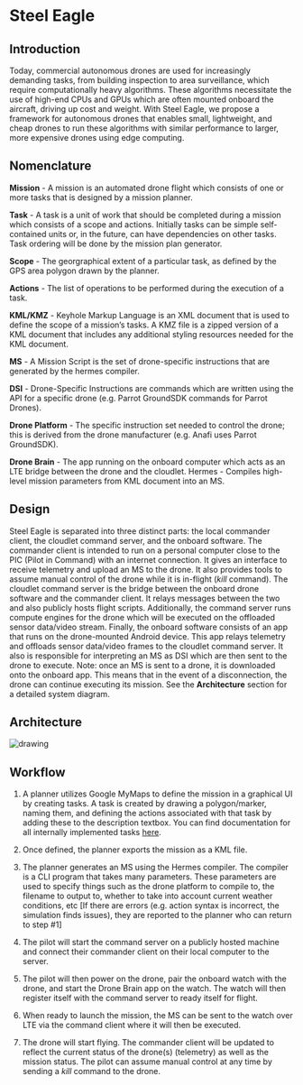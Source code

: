 Steel Eagle
===========

Introduction
------------
Today, commercial autonomous drones are used for increasingly demanding tasks, from building inspection to area surveillance, which require
computationally heavy algorithms. These algorithms necessitate the use of high-end CPUs and GPUs which are often mounted onboard the aircraft, driving up
cost and weight. With Steel Eagle, we propose a framework for autonomous drones that enables small, lightweight, and cheap drones to run these 
algorithms with similar performance to larger, more expensive drones using edge computing.

Nomenclature
------------
**Mission** - A mission is an automated drone flight which consists of one or more tasks that is designed by a mission planner.

**Task** - A task is a unit of work that should be completed during a mission which consists of a scope and actions. Initially tasks can be simple self-contained units or, in the future, can have dependencies on other tasks. Task ordering will be done by the mission plan generator.

**Scope** - The georgraphical extent of a particular task, as defined by the GPS area polygon drawn by the planner.

**Actions** - The list of operations to be performed during the execution of a task.

**KML/KMZ** - Keyhole Markup Language is an XML document that is used to define the scope of a mission’s tasks. A KMZ file is a zipped version of a KML document that includes any additional styling resources needed for the KML document.

**MS** - A Mission Script is the set of drone-specific instructions that are generated by the hermes compiler.

**DSI** - Drone-Specific Instructions are commands which are written using the API for a specific drone (e.g. Parrot GroundSDK commands for Parrot Drones).

**Drone Platform** - The specific instruction set needed to control the drone; this is derived from the drone manufacturer (e.g. Anafi uses Parrot GroundSDK).

**Drone Brain** - The app running on the onboard computer which acts as an LTE bridge between the drone and the cloudlet.
Hermes - Compiles high-level mission parameters from KML document into an MS.

Design
------
Steel Eagle is separated into three distinct parts: the local commander client, the cloudlet command server, and the onboard software. The commander client is intended to run on a personal computer close to the PIC (Pilot in Command) with an internet connection. It gives an interface to receive telemetry and upload an MS to the drone. It also provides tools to assume manual control of the drone while it is in-flight (_kill_ command). The cloudlet command server is the bridge between the onboard drone software and the commander client. It relays messages between the two and also publicly hosts flight scripts. Additionally, the command server runs compute engines for the drone which will be executed on the offloaded sensor data/video stream. Finally, the onboard software consists of an app that runs on the drone-mounted Android device. This app relays telemetry and offloads sensor data/video frames to the cloudlet command server. It also is responsible for interpreting an MS as DSI which are then sent to the drone to execute. Note: once an MS is sent to a drone, it is downloaded onto the onboard app. This means that in the event of a disconnection, the drone can continue executing its mission. See the **Architecture** section for a detailed system diagram.

Architecture
------------
![drawing](https://docs.google.com/drawings/d/1C_G5kXBvF5zbd1iQ8FaUf4WKSYaBuEyBUcdjsvlQMbg/export/png)

Workflow
--------
1. A planner utilizes Google MyMaps to define the mission in a graphical UI by creating tasks. A task is created by drawing a polygon/marker, naming them, and defining the actions associated with that task by adding these to the description textbox. You can find documentation for all internally implemented tasks [here](https://cmusatyalab.github.io/steel-eagle/).

2. Once defined, the planner exports the mission as a KML file.

3. The planner generates an MS using the Hermes compiler. The compiler is a CLI program that takes many parameters. These parameters are used to specify things such as the drone platform to compile to, the filename to output to, whether to take into account current weather conditions, etc [If there are errors (e.g. action syntax is incorrect, the simulation finds issues), they are reported to the planner who can return to step #1]

4. The pilot will start the command server on a publicly hosted machine and connect their commander client on their local computer to the server.

5. The pilot will then power on the drone, pair the onboard watch with the drone, and start the Drone Brain app on the watch. The watch will then register itself with the command server to ready itself for flight.

6. When ready to launch the mission, the MS can be sent to the watch over LTE via the command client where it will then be executed.

7. The drone will start flying. The commander client will be updated to reflect the current status of the drone(s) (telemetry) as well as the mission status. The pilot can assume manual control at any time by sending a _kill_ command to the drone.

